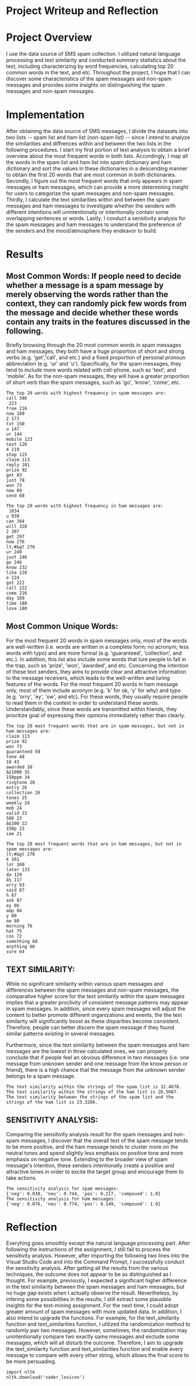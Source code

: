 # Project Writeup and Reflection

# Project Overview
I use the data source of SMS spam collection. I utilized natural language processing and text similarity and conducted summary statistics about the text, including characterizing by word frequencies, calculating top 20 common words in the text, and etc. Throughout the project, I hope that I can discover some characteristics of the spam messages and non-spam messages and provides some insights on distinguishing the spam messages and non-spam messages.

# Implementation
After obtaining the data source of SMS messages, I divide the datasets into two lists -- spam list and ham list (non-spam list) -- since I intend to analyze the similarities and diffrences within and between the two lists in the following procedures. I start my first portion of text analysis to obtain a brief overview about the most frequent words in both lists. Accordingly, I map all the words in the spam list and ham list into spam dictionary and ham dictionary and sort the values in these dictionaries in a descending manner to obtain the first 20 words that are most common in both dictionaries. Secondly, I figure out the most frequent words that only appears in spam messages or ham messages, which can provide a more determining insight for users to categorize the spam messages and non-spam messages. Thirdly, I calculate the text similarities within and between the spam messages and ham messages to investigate whether the senders with different intentions will unintentionally or intentionally contain some overlapping sentences or words. Lastly, I conduct a sensitivity analysis for the spam messages and ham messages to understand the preference of the senders and the mood/atmosphere they endeavor to build. 

# Results
## Most Common Words: If people need to decide whether a message is a spam message by merely observing the words rather than the context, they can randomly pick few words from the message and decide whether these words contain any traits in the features discussed in the following.

Briefly browsing through the 20 most common words in spam messages and ham messages, they both have a huge proportion of short and strong verbs (e.g. 'get','call', and etc.) and a fixed proportion of personal pronoun abbreviation (e.g. 'ur' and 'u'). Specifically, for the spam messages, they tend to include more words related with cell-phone, such as 'text', and 'mobile'. As for the non-spam messages, they will have a greater proportion of short verb than the spam messages, such as 'go', 'know', 'come', etc.
```
The top 20 words with highest frequency in spam messages are:
call 346
 223
free 216
now 189
2 173
txt 150
u 147
ur 144
mobile 123
text 120
4 119
stop 115
claim 113
reply 101
prize 92
get 83
just 78
won 73
new 69
send 68

```
```
The top 20 words with highest frequency in ham messages are:
 1034
u 939
can 344
will 328
2 307
get 297
now 276
lt;#&gt 276
ur 249
just 246
go 246
know 232
like 228
o 224
got 222
call 222
come 216
day 189
time 188
love 180
```

## Most Common Unique Words: 

For the most frequent 20 words in spam messages only, most of the words are well-written (i.e. words are written in a complete form; no acronym; less words with typo) and are more formal (e.g. 'guaranteed', 'collection', and etc.). In addition, this list also include some words that lure people to fall in the trap, such as 'prize', 'won', 'awarded', and etc. Concerning the intention of these text senders, they aims to provide clear and attractive information to the message receivers, which leads to the well-written and luring features of the words. For the most frequent 20 words in ham message only, most of them include acronym (e.g. 'k' for ok, 'y' for why) and typo (e.g. 'orry', 'ey', 'ow', and etc). For these words, they usually require people to read them in the context in order to understand these words. Understandably, since these words are transmitted within friends, they prioritize goal of expressing their opinions immediately rather than clearly.
```
The top 20 most frequent words that are in spam messages, but not in ham messages are:
claim 113
prize 92
won 73
guaranteed 50
tone 48
18 43
awarded 38
â£1000 35
150ppm 34
ringtone 26
entry 26
collection 26
tones 25
weekly 24
mob 24
valid 23
500 23
â£100 22
150p 22
sae 21
```
```
The top 20 most frequent words that are in ham messages, but not in spam messages are:
lt;#&gt 276
k 161
lor 160
later 133
da 129
ã¼ 117
orry 93
said 87
h 87
ask 87
ey 86
amp 84
y 80
ow 80
morning 76
hat 75
cos 72
something 68
anything 66
sure 64
```

## TEXT SIMILARITY:

While no significant similarity within various spam messages and differences between the spam messages and non-spam messages, the comparative higher score for the text similarity within the spam messages implies that a greater proclivity of consistent message patterns may appear in spam messages. In addition, since every spam messages will adjust the content to better promote different organizations and events, the the text similarity will significantly boost as these disparities become consistent. Therefore, people can better discern the spam message if they found similar patterns existing in several messages. 

Furthermore, since the text similarity between the spam messages and ham messages are the lowest in three calculated ones, we can properly conclude that if people feel an obvious difference in two messages (i.e. one message from unknown sender and one message from the know person or friend), there is a high chance that the message from the unknown sender belongs to a spam message. 
```
The text similarity within the strings of the spam list is 32.4678.
The text similarity within the strings of the ham list is 26.5087.
The text similarity between the strings of the spam list and the strings of the ham list is 23.3286.
```

## SENSITIVITY ANALYSIS:

Comparing the sensitivity analysis result for the spam messages and non-spam messages, I discover that the overall text of the spam message tends to be more positive, and the ham message tends to cluster more on the neutral tones and spend slightly less emphasis on positive tone and more emphasis on negative tone. Extending to the broader view of spam message's intention, these senders intentionally create a positive and attractive tones in order to excite the target group and encourage them to take actions.
```
The sensitivity analysis for spam messages:
{'neg': 0.038, 'neu': 0.744, 'pos': 0.217, 'compound': 1.0}
The sensitivity analysis for ham messages:
{'neg': 0.076, 'neu': 0.774, 'pos': 0.149, 'compound': 1.0}
```

# Reflection
Everyhing goes smoothly except the natural language processing part. After following the instructions of the assignment, I still fail to process the sensitivity analysis. However, after importing the following two lines into the Visual Studio Code and into the Command Prompt, I successfully conduct the sensitivity analysis. After getting all the results from the various techniques, the outcome does not appear to be as distinguished as I thought. For example, previously, I expected a significant higher difference in the text similarity between the spam messages and ham messages, but no huge gap exists when I actually observe the result. Nevertheless, by infering some possibilities in the results, I still extract some plausible insights for the text-mining assignment. For the next time, I could adopt greater amount of spam messages with more updated data. In addition, I also intend to upgrade the functions. For example, for the text_similarity function and text_similarities function, I utilized the randomization method to randomly pair two messages. However, sometimes, the randomization may unintentionally compare two exactly same messages and exclude some messages, which will all disturb the outcome. Therefore, I aim to upgrade the text_similarity function and text_similarities function and enable every message to compare with every other string, which allows the final score to be more persuading. 
```
import nltk
nltk.download('vader_lexicon')
```